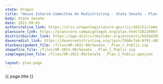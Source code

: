 ```yaml
---
state: Oregon
title: "House Interim Committee On Redistricting - State Senate - Plan C"
body: State Senate
date: 2021-09-03
authoritative_link: https://olis.oregonlegislature.gov/liz/2021I1/Committees/HRED/2021-09-03-08-00/MeetingMaterials
planscore_link: https://planscore.campaignlegal.org/plan.html?20210903T163944.160020881Z
districtbuilder_link: https://app.districtbuilder.org/projects/b429d39b-bad8-4771-bbe0-582a9fb207a3
davesredist_link: https://davesredistricting.org/join/76b0cfa9-0f91-4807-8492-43f4dbf9f888
blockassignment_file: /files/OR-2021-09/Senate_-_Plan_C_Public.zip
shapefile_file: /files/OR-2021-09/Senate_-_Plan_C_Public.zip
simplegeojson_file: /files/OR-2021-09/Senate_-_Plan_C_Public.geojson

layout: plan-page
---
```


{{ page.title }}
